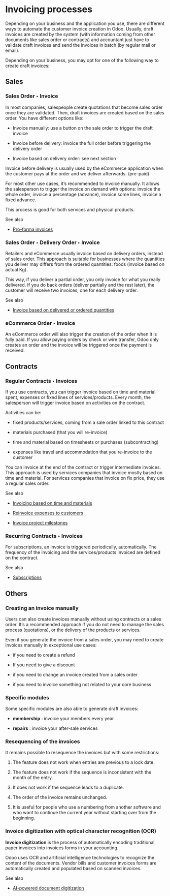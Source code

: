 # Invoicing processes

Depending on your business and the application you use, there are different
ways to automate the customer invoice creation in Odoo. Usually, draft
invoices are created by the system (with information coming from other
documents like sales order or contracts) and accountant just have to validate
draft invoices and send the invoices in batch (by regular mail or email).

Depending on your business, you may opt for one of the following way to create
draft invoices:

## Sales

### Sales Order ‣ Invoice

In most companies, salespeople create quotations that become sales order once
they are validated. Then, draft invoices are created based on the sales order.
You have different options like:

  * Invoice manually: use a button on the sale order to trigger the draft invoice

  * Invoice before delivery: invoice the full order before triggering the delivery order

  * Invoice based on delivery order: see next section

Invoice before delivery is usually used by the eCommerce application when the
customer pays at the order and we deliver afterwards. (pre-paid)

For most other use cases, it’s recommended to invoice manually. It allows the
salesperson to trigger the invoice on demand with options: invoice the whole
order, invoice a percentage (advance), invoice some lines, invoice a fixed
advance.

This process is good for both services and physical products.

See also

  * [Pro-forma invoices](../../../sales/sales/invoicing/proforma.html)

### Sales Order ‣ Delivery Order ‣ Invoice

Retailers and eCommerce usually invoice based on delivery orders, instead of
sales order. This approach is suitable for businesses where the quantities you
deliver may differs from the ordered quantities: foods (invoice based on
actual Kg).

This way, if you deliver a partial order, you only invoice for what you really
delivered. If you do back orders (deliver partially and the rest later), the
customer will receive two invoices, one for each delivery order.

See also

  * [Invoice based on delivered or ordered quantities](../../../sales/sales/invoicing/invoicing_policy.html)

### eCommerce Order ‣ Invoice

An eCommerce order will also trigger the creation of the order when it is
fully paid. If you allow paying orders by check or wire transfer, Odoo only
creates an order and the invoice will be triggered once the payment is
received.

## Contracts

### Regular Contracts ‣ Invoices

If you use contracts, you can trigger invoice based on time and material
spent, expenses or fixed lines of services/products. Every month, the
salesperson will trigger invoice based on activities on the contract.

Activities can be:

  * fixed products/services, coming from a sale order linked to this contract

  * materials purchased (that you will re-invoice)

  * time and material based on timesheets or purchases (subcontracting)

  * expenses like travel and accommodation that you re-invoice to the customer

You can invoice at the end of the contract or trigger intermediate invoices.
This approach is used by services companies that invoice mostly based on time
and material. For services companies that invoice on fix price, they use a
regular sales order.

See also

  * [Invoicing based on time and materials](../../../sales/sales/invoicing/time_materials.html)

  * [Reinvoice expenses to customers](../../../sales/sales/invoicing/expense.html)

  * [Invoice project milestones](../../../sales/sales/invoicing/milestone.html)

### Recurring Contracts ‣ Invoices

For subscriptions, an invoice is triggered periodically, automatically. The
frequency of the invoicing and the services/products invoiced are defined on
the contract.

See also

  * [Subscriptions](../../../sales/subscriptions.html)

## Others

### Creating an invoice manually

Users can also create invoices manually without using contracts or a sales
order. It’s a recommended approach if you do not need to manage the sales
process (quotations), or the delivery of the products or services.

Even if you generate the invoice from a sales order, you may need to create
invoices manually in exceptional use cases:

  * if you need to create a refund

  * If you need to give a discount

  * if you need to change an invoice created from a sales order

  * if you need to invoice something not related to your core business

### Specific modules

Some specific modules are also able to generate draft invoices:

  * **membership** : invoice your members every year

  * **repairs** : invoice your after-sale services

### Resequencing of the invoices

It remains possible to resequence the invoices but with some restrictions:

  1. The feature does not work when entries are previous to a lock date.

  2. The feature does not work if the sequence is inconsistent with the month of the entry.

  3. It does not work if the sequence leads to a duplicate.

  4. The order of the invoice remains unchanged.

  5. It is useful for people who use a numbering from another software and who want to continue the current year without starting over from the beginning.

### Invoice digitization with optical character recognition (OCR)

**Invoice digitization** is the process of automatically encoding traditional
paper invoices into invoices forms in your accounting.

Odoo uses OCR and artificial intelligence technologies to recognize the
content of the documents. Vendor bills and customer invoices forms are
automatically created and populated based on scanned invoices.

See also

  * [AI-powered document digitization](../vendor_bills/invoice_digitization.html)

